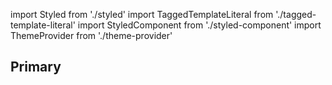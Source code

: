 import Styled from './styled'
import TaggedTemplateLiteral from './tagged-template-literal'
import StyledComponent from './styled-component'
import ThemeProvider from './theme-provider'

## Primary

<Styled />

<TaggedTemplateLiteral />

<StyledComponent />

<ThemeProvider />
